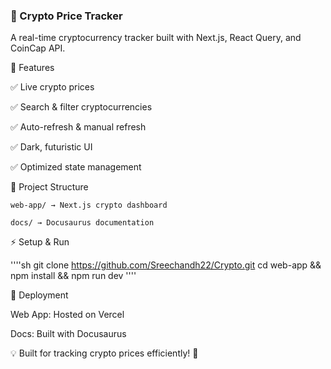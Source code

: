 ### 🚀 Crypto Price Tracker

A real-time cryptocurrency tracker built with Next.js, React Query, and CoinCap API.



📌 Features

✅ Live crypto prices

✅ Search & filter cryptocurrencies

✅ Auto-refresh & manual refresh

✅ Dark, futuristic UI

✅ Optimized state management


📂 Project Structure

    web-app/ → Next.js crypto dashboard
    
    docs/ → Docusaurus documentation


⚡ Setup & Run

''''sh
git clone https://github.com/Sreechandh22/Crypto.git
cd web-app && npm install && npm run dev
''''

🚀 Deployment

Web App: Hosted on Vercel

Docs: Built with Docusaurus

💡 Built for tracking crypto prices efficiently! 🚀







